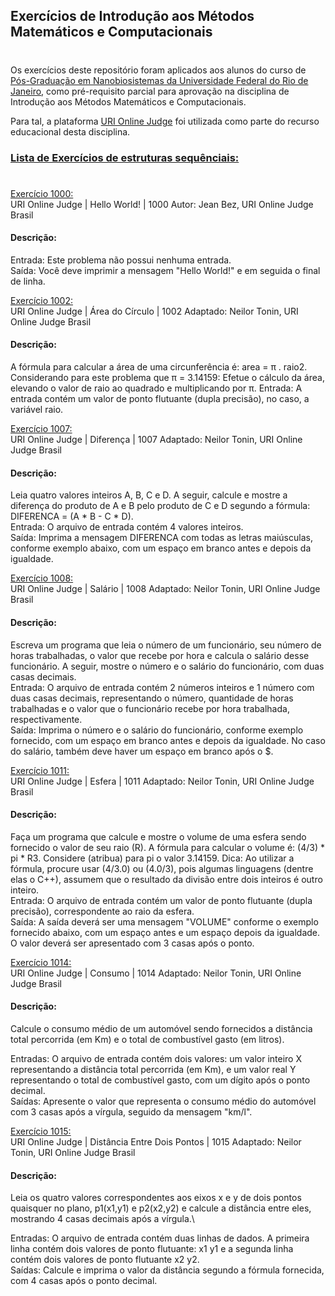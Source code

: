 ## Exercícios de Introdução aos Métodos Matemáticos e Computacionais
#
Os exercícios deste repositório foram aplicados aos alunos do curso de [Pós-Graduação em Nanobiosistemas da Universidade Federal do Rio de Janeiro](http://nanobio.caxias.ufrj.br/), como pré-requisito parcial para aprovação na disciplina de Introdução aos Métodos Matemáticos e Computacionais.

Para tal, a plataforma [URI Online Judge](https://www.urionlinejudge.com.br) foi utilizada como parte do recurso educacional desta disciplina. 

### [Lista de Exercícios de estruturas sequênciais:](estrut_Sequen/)
#
[Exercício 1000:](estrut_Sequen/1000-hello_world.py)\
URI Online Judge | Hello World! | 1000
Autor: Jean Bez, URI Online Judge Brasil

#### Descrição:
Entrada: Este problema não possui nenhuma entrada.\
Saída: Você deve imprimir a mensagem "Hello World!" e em seguida o final de linha.

[Exercício 1002:](/estrut_Sequen/1002-area_circulo.py)\
URI Online Judge | Área do Círculo | 1002
Adaptado: Neilor Tonin, URI Online Judge Brasil

#### Descrição:
A fórmula para calcular a área de uma circunferência é: area = π . raio2. Considerando para este problema que π = 3.14159: Efetue o cálculo da área, elevando o valor de raio ao quadrado e multiplicando por π.
Entrada: A entrada contém um valor de ponto flutuante (dupla precisão), no caso, a variável raio.

[Exercício 1007:](estrut_Sequen/1007-diferenca.py)\
URI Online Judge | Diferença | 1007
Adaptado: Neilor Tonin, URI Online Judge Brasil

#### Descrição:
Leia quatro valores inteiros A, B, C e D. A seguir, calcule e mostre a diferença do produto de A e B pelo produto de C e D segundo a fórmula: DIFERENCA = (A * B - C * D).\
Entrada: O arquivo de entrada contém 4 valores inteiros.\
Saída: Imprima a mensagem DIFERENCA com todas as letras maiúsculas, conforme exemplo abaixo, com um espaço em branco antes e depois da igualdade.

[Exercício 1008:](estrut_Sequen/1008-salario.py)\
URI Online Judge | Salário | 1008
Adaptado: Neilor Tonin, URI Online Judge Brasil

#### Descrição:
Escreva um programa que leia o número de um funcionário, seu número de horas trabalhadas, o valor que recebe por hora e calcula o salário desse funcionário. A seguir, mostre o número e o salário do funcionário, com duas casas decimais.\
Entrada: O arquivo de entrada contém 2 números inteiros e 1 número com duas casas decimais, representando o número, quantidade de horas trabalhadas e o valor que o funcionário recebe por hora trabalhada, respectivamente.\
Saída: Imprima o número e o salário do funcionário, conforme exemplo fornecido, com um espaço em branco antes e depois da igualdade. No caso do salário, também deve haver um espaço em branco após o $.

[Exercício 1011:](estrut_Sequen/1011-esfera.py)\
URI Online Judge | Esfera | 1011
Adaptado: Neilor Tonin, URI Online Judge Brasil

#### Descrição:
Faça um programa que calcule e mostre o volume de uma esfera sendo fornecido o valor de seu raio (R). A fórmula para calcular o volume é: (4/3) * pi * R3. Considere (atribua) para pi o valor 3.14159. Dica: Ao utilizar a fórmula, procure usar (4/3.0) ou (4.0/3), pois algumas linguagens (dentre elas o C++), assumem que o resultado da divisão entre dois inteiros é outro inteiro.\
Entrada: O arquivo de entrada contém um valor de ponto flutuante (dupla precisão), correspondente ao raio da esfera.\
Saída: A saída deverá ser uma mensagem "VOLUME" conforme o exemplo fornecido abaixo, com um espaço antes e um espaço depois da igualdade. O valor deverá ser apresentado com 3 casas após o ponto.

[Exercício 1014:](estrut_Sequen/1014-consumo.py)\
URI Online Judge | Consumo | 1014
Adaptado: Neilor Tonin, URI Online Judge Brasil

#### Descrição:
Calcule o consumo médio de um automóvel sendo fornecidos a distância total percorrida (em Km) e o total de combustível gasto (em litros).

Entradas: O arquivo de entrada contém dois valores: um valor inteiro X representando a distância total percorrida (em Km), e um valor real Y representando o total de combustível gasto, com um dígito após o ponto decimal.\
Saídas: Apresente o valor que representa o consumo médio do automóvel com 3 casas após a vírgula, seguido da mensagem "km/l".

[Exercício 1015:](estrut_Sequen/1015-distancia_pontos.py)\
URI Online Judge | Distância Entre Dois Pontos | 1015
Adaptado: Neilor Tonin, URI Online Judge Brasil

#### Descrição:
Leia os quatro valores correspondentes aos eixos x e y de dois pontos quaisquer no plano, p1(x1,y1) e p2(x2,y2) e calcule a distância entre eles, mostrando 4 casas decimais após a vírgula.\

Entradas: O arquivo de entrada contém duas linhas de dados. A primeira linha contém dois valores de ponto flutuante: x1 y1 e a segunda linha contém dois valores de ponto flutuante x2 y2.\
Saídas: Calcule e imprima o valor da distância segundo a fórmula fornecida, com 4 casas após o ponto decimal.

